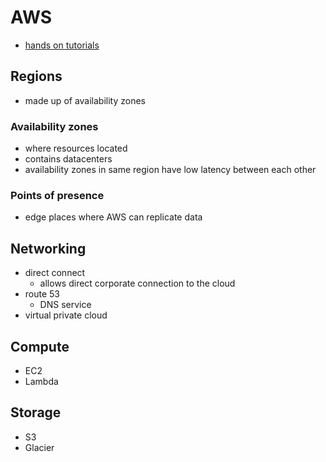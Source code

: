 # AWS

- [hands on tutorials](https://aws.amazon.com/getting-started/hands-on/)

## Regions
- made up of availability zones

### Availability zones
- where resources located
- contains datacenters
- availability zones in same region have low latency between each other

### Points of presence
- edge places where AWS can replicate data

## Networking
- direct connect
  - allows direct corporate connection to the cloud
- route 53
  - DNS service
- virtual private cloud

## Compute
- EC2
- Lambda

## Storage
- S3
- Glacier